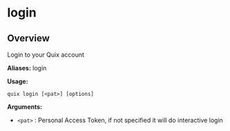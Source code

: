 # login

## Overview

Login to your Quix account

**Aliases:** login

**Usage:**

```
quix login [<pat>] [options]
```

**Arguments:**

- `<pat>` : Personal Access Token, if not specified it will do interactive login

